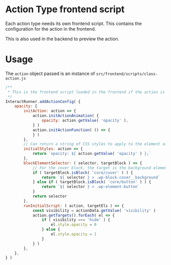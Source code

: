 # Action Type frontend script

Each action type needs its own frontend script. This contains the configuration
for the action in the frontend.

This is also used in the backend to preview the action.

# Usage

The `action` object passed is an instance of `src/frontend/scripts/class-action.js`

```js
/**
 * This is the frontend script loaded in the frontend if the action is used.
 */
InteractRunner.addActionConfig( {
	opacity: {
		initAction: action => {
			action.initActionAnimation( {
				opacity: action.getValue( 'opacity' ),
			} )
			action.initActionFunction( () => {
			} )
		},
		// Can return a string of CSS styles to apply to the element as its initial state
		initialStyles: action => {
			return `opacity: ${ action.getValue( 'opacity' ) };`
		},
		blockElementSelector: ( selector, targetBlock ) => {
			// For the cover block, the target is the background element.
			if ( targetBlock.isBlock( 'core/cover' ) ) {
				return `${ selector } > .wp-block-cover__background`
			} else if ( targetBlock.isBlock( 'core/button' ) ) {
				return `${ selector } > .wp-element-button`
			}
			return selector
		},
		runInitialScript: ( action, targetEls ) => {
			const visibility = actionData.getValue( 'visibility' )
			action.getTargets().forEach( el => {
				if ( visibility === 'hide' ) {
					el.style.opacity = 0
				} else {
					el.style.opacity = 1
				}
			} )
		},
	},
} )
```

